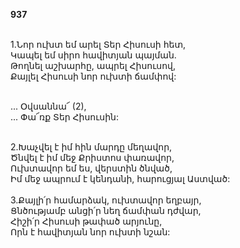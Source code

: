 **937**

\
1.Նոր ուխտ եմ արել Տեր Հիսուսի հետ,\
Կապել եմ սիրո հավիտյան պայման.\
Թողնել աշխարհը, ապրել Հիսուսով,\
Քայլել Հիսուսի նոր ուխտի ճամփով:

\
 ... Օվսաննա՜ (2),\
 ... Փա՜ռք Տեր Հիսուսին:

\
2.Խաչվել է իմ հին մարդը մեղավոր,\
Ծնվել է իմ մեջ Քրիստոս փառավոր,\
Ուխտավոր եմ ես, վերստին ծնված,\
Իմ մեջ ապրում է կենդանի, հարուցյալ Աստված:\
\
3.Քայլի՛ր համարձակ, ուխտավոր եղբայր,\
Ցնծությամբ անցի՛ր նեղ ճամփան դժվար,\
Հիշի՛ր Հիսուսի թափած արյունը,\
Որն է հավիտյան նոր ուխտի նշան:
